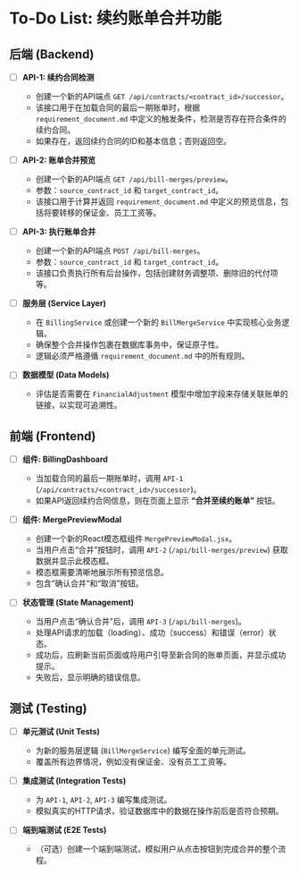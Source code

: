 # To-Do List: 续约账单合并功能

## 后端 (Backend)

- [ ] **API-1: 续约合同检测**
    - 创建一个新的API端点 `GET /api/contracts/<contract_id>/successor`。
    - 该接口用于在加载合同的最后一期账单时，根据 `requirement_document.md` 中定义的触发条件，检测是否存在符合条件的续约合同。
    - 如果存在，返回续约合同的ID和基本信息；否则返回空。

- [ ] **API-2: 账单合并预览**
    - 创建一个新的API端点 `GET /api/bill-merges/preview`。
    - 参数：`source_contract_id` 和 `target_contract_id`。
    - 该接口用于计算并返回 `requirement_document.md` 中定义的预览信息，包括将要转移的保证金、员工工资等。

- [ ] **API-3: 执行账单合并**
    - 创建一个新的API端点 `POST /api/bill-merges`。
    - 参数：`source_contract_id` 和 `target_contract_id`。
    - 该接口负责执行所有后台操作，包括创建财务调整项、删除旧的代付项等。

- [ ] **服务层 (Service Layer)**
    - 在 `BillingService` 或创建一个新的 `BillMergeService` 中实现核心业务逻辑。
    - 确保整个合并操作包裹在数据库事务中，保证原子性。
    - 逻辑必须严格遵循 `requirement_document.md` 中的所有规则。

- [ ] **数据模型 (Data Models)**
    - 评估是否需要在 `FinancialAdjustment` 模型中增加字段来存储关联账单的链接，以实现可追溯性。

## 前端 (Frontend)

- [ ] **组件: BillingDashboard**
    - 当加载合同的最后一期账单时，调用 `API-1` (`/api/contracts/<contract_id>/successor`)。
    - 如果API返回续约合同信息，则在页面上显示 **“合并至续约账单”** 按钮。

- [ ] **组件: MergePreviewModal**
    - 创建一个新的React模态框组件 `MergePreviewModal.jsx`。
    - 当用户点击“合并”按钮时，调用 `API-2` (`/api/bill-merges/preview`) 获取数据并显示此模态框。
    - 模态框需要清晰地展示所有预览信息。
    - 包含“确认合并”和“取消”按钮。

- [ ] **状态管理 (State Management)**
    - 当用户点击“确认合并”后，调用 `API-3` (`/api/bill-merges`)。
    - 处理API请求的加载（loading）、成功（success）和错误（error）状态。
    - 成功后，应刷新当前页面或将用户引导至新合同的账单页面，并显示成功提示。
    - 失败后，显示明确的错误信息。

## 测试 (Testing)

- [ ] **单元测试 (Unit Tests)**
    - 为新的服务层逻辑 (`BillMergeService`) 编写全面的单元测试。
    - 覆盖所有边界情况，例如没有保证金、没有员工工资等。

- [ ] **集成测试 (Integration Tests)**
    - 为 `API-1`, `API-2`, `API-3` 编写集成测试。
    - 模拟真实的HTTP请求，验证数据库中的数据在操作前后是否符合预期。

- [ ] **端到端测试 (E2E Tests)**
    - （可选）创建一个端到端测试，模拟用户从点击按钮到完成合并的整个流程。

